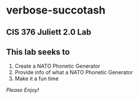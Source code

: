 # verbose-succotash
CIS 376 Juliett 2.0 Lab
---
## This lab seeks to
1. Create a NATO Phonetic Generator
2. Provide info of what a NATO Phonetic Generator
3. Make it a fun time

*Please Enjoy!*


